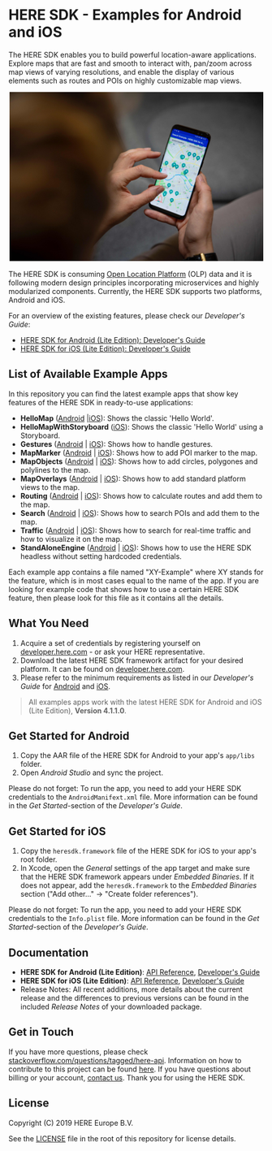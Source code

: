 # HERE SDK - Examples for Android and iOS
The HERE SDK enables you to build powerful location-aware applications. Explore maps that are fast and smooth to interact with, pan/zoom across map views of varying resolutions, and enable the display of various elements such as routes and POIs on highly customizable map views.

<center><p>
  <img src="images/here_sdk.jpg" width="500" />
</p></center>

The HERE SDK is consuming [Open Location Platform](https://developer.here.com/products/open-location-platform) (OLP) data and it is following modern design principles incorporating microservices and highly modularized components. Currently, the HERE SDK supports two platforms, Android and iOS.

For an overview of the existing features, please check our _Developer's Guide_:
- [HERE SDK for Android (Lite Edition): Developer's Guide](https://developer.here.com/documentation/android-sdk/dev_guide/index.html)
- [HERE SDK for iOS (Lite Edition): Developer's Guide](https://developer.here.com/documentation/ios-sdk/dev_guide/index.html)

## List of Available Example Apps
In this repository you can find the latest example apps that show key features of the HERE SDK in ready-to-use applications:

- **HelloMap** ([Android](examples/android/HelloMap) |[iOS](examples/ios/HelloMap)): Shows the classic 'Hello World'.
- **HelloMapWithStoryboard** ([iOS](examples/ios/HelloMapWithStoryboard)): Shows the classic 'Hello World' using a Storyboard.
- **Gestures** ([Android](examples/android/Gestures) | [iOS](examples/ios/Gestures)): Shows how to handle gestures.
- **MapMarker** ([Android](examples/android/MapMarker) | [iOS](examples/ios/MapMarker)): Shows how to add POI marker to the map.
- **MapObjects** ([Android](examples/android/MapObjects) | [iOS](examples/ios/MapObjects)): Shows how to add circles, polygones and polylines to the map.
- **MapOverlays** ([Android](examples/android/MapOverlays) | [iOS](examples/ios/MapOverlays)): Shows how to add standard platform views to the map.
- **Routing** ([Android](examples/android/Routing) | [iOS](examples/ios/Routing)): Shows how to calculate routes and add them to the map.
- **Search** ([Android](examples/android/Search) | [iOS](examples/ios/Search)): Shows how to search POIs and add them to the map.
- **Traffic** ([Android](examples/android/Traffic) | [iOS](examples/ios/Traffic)): Shows how to search for real-time traffic and how to visualize it on the map.
- **StandAloneEngine** ([Android](examples/android/StandAloneEngine) | [iOS](examples/ios/StandAloneEngine)): Shows how to use the HERE SDK headless without setting hardcoded credentials.

Each example app contains a file named "XY-Example" where XY stands for the feature, which is in most cases equal to the name of the app. If you are looking for example code that shows how to use a certain HERE SDK feature, then please look for this file as it contains all the details.

## What You Need
1. Acquire a set of credentials by registering yourself on [developer.here.com](https://developer.here.com/) - or ask your HERE representative.
2. Download the latest HERE SDK framework artifact for your desired platform. It can be found on [developer.here.com](https://developer.here.com/).
3. Please refer to the minimum requirements as listed in our _Developer's Guide_ for [Android](https://developer.here.com/documentation/android-sdk/dev_guide/topics/quick-start.html#minimum-requirements) and [iOS](https://developer.here.com/documentation/ios-sdk/dev_guide/topics/quick-start.html#minimum-requirements).

> All examples apps work with the latest HERE SDK for Android and iOS (Lite Edition), **Version 4.1.1.0**.

## Get Started for Android
1. Copy the AAR file of the HERE SDK for Android to your app's `app/libs` folder.
2. Open _Android Studio_ and sync the project.

Please do not forget: To run the app, you need to add your HERE SDK credentials to the `AndroidManifext.xml` file. More information can be found in the _Get Started_-section of the _Developer's Guide_.

## Get Started for iOS
1. Copy the `heresdk.framework` file of the HERE SDK for iOS to your app's root folder.
2. In Xcode, open the _General_ settings of the app target and make sure that the HERE SDK framework appears under _Embedded Binaries_. If it does not appear, add the `heresdk.framework` to the _Embedded Binaries_ section ("Add other..." -> "Create folder references").

Please do not forget: To run the app, you need to add your HERE SDK credentials to the `Info.plist` file. More information can be found in the _Get Started_-section of the _Developer's Guide_.

## Documentation
- **HERE SDK for Android (Lite Edition)**: [API Reference](https://developer.here.com/documentation/Android-sdk/api_reference/index.html), [Developer's Guide](https://developer.here.com/documentation/android-sdk/dev_guide/index.html)
- **HERE SDK for iOS (Lite Edition)**: [API Reference](https://developer.here.com/documentation/ios-sdk/api_reference/index.html), [Developer's Guide](https://developer.here.com/documentation/ios-sdk/dev_guide/index.html)
- Release Notes: All recent additions, more details about the current release and the differences to previous versions can be found in the included _Release Notes_ of your downloaded package.

## Get in Touch
If you have more questions, please check [stackoverflow.com/questions/tagged/here-api](http://stackoverflow.com/questions/tagged/here-api). Information on how to contribute to this project can be found [here](CONTRIBUTING.md). If you have questions about billing or your account, [contact us](https://developer.here.com/contact-us). Thank you for using the HERE SDK.

## License
Copyright (C) 2019 HERE Europe B.V.

See the [LICENSE](LICENSE) file in the root of this repository for license details.

